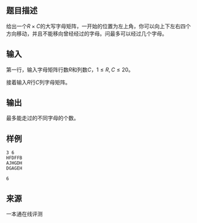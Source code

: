 ## 题目描述

给出一个$R\times C$的大写字母矩阵，一开始的位置为左上角，你可以向上下左右四个方向移动，并且不能移向曾经经过的字母。问最多可以经过几个字母。

## 输入

第一行，输入字母矩阵行数$R$和列数$C$，$1≤ R,C≤20$。

接着输入$R$行$C$列字母矩阵。

## 输出

最多能走过的不同字母的个数。

## 样例

```input1
3 6
HFDFFB
AJHGDH
DGAGEH
```

```output1
6
```


 ## 来源

 一本通在线评测 
